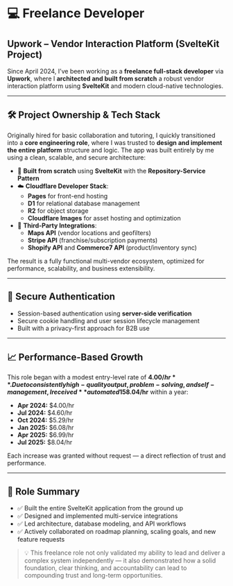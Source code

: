 # 💻 Freelance Developer  
## Upwork – Vendor Interaction Platform (SvelteKit Project)

Since April 2024, I’ve been working as a **freelance full-stack developer** via **Upwork**, where I **architected and built from scratch** a robust vendor interaction platform using **SvelteKit** and modern cloud-native technologies.

---

## 🛠️ Project Ownership & Tech Stack

Originally hired for basic collaboration and tutoring, I quickly transitioned into a **core engineering role**, where I was trusted to **design and implement the entire platform** structure and logic. The app was built entirely by me using a clean, scalable, and secure architecture:

- 🧱 **Built from scratch** using **SvelteKit** with the **Repository-Service Pattern**
- ☁️ **Cloudflare Developer Stack**:
  - **Pages** for front-end hosting
  - **D1** for relational database management
  - **R2** for object storage
  - **Cloudflare Images** for asset hosting and optimization
- 🔌 **Third-Party Integrations**:
  - **Maps API** (vendor locations and geofilters)
  - **Stripe API** (franchise/subscription payments)
  - **Shopify API** and **Commerce7 API** (product/inventory sync)

The result is a fully functional multi-vendor ecosystem, optimized for performance, scalability, and business extensibility.

---

## 🔐 Secure Authentication

- Session-based authentication using **server-side verification**
- Secure cookie handling and user session lifecycle management
- Built with a privacy-first approach for B2B use

---

## 📈 Performance-Based Growth

This role began with a modest entry-level rate of **$4.00/hr**. Due to consistently high-quality output, problem-solving, and self-management, I received **automated 15% rate increases every 3 months**, growing to **$8.04/hr** within a year:

- **Apr 2024:** $4.00/hr  
- **Jul 2024:** $4.60/hr  
- **Oct 2024:** $5.29/hr  
- **Jan 2025:** $6.08/hr  
- **Apr 2025:** $6.99/hr  
- **Jul 2025:** $8.04/hr

Each increase was granted without request — a direct reflection of trust and performance.

---

## 🌟 Role Summary

- ✅ Built the entire SvelteKit application from the ground up  
- ✅ Designed and implemented multi-service integrations  
- ✅ Led architecture, database modeling, and API workflows  
- ✅ Actively collaborated on roadmap planning, scaling goals, and new feature requests

> 💡 This freelance role not only validated my ability to lead and deliver a complex system independently — it also demonstrated how a solid foundation, clear thinking, and accountability can lead to compounding trust and long-term opportunities.
